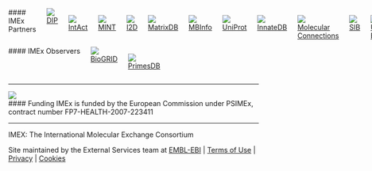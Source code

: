 <div class="row padding-top-xlarge">
<div class="columns medium-9" markdown="1">
#### IMEx Partners
<div class="columns medium-up-6 no-underline text-center small">
<a href="http://dip.doe-mbi.ucla.edu/" class="column padding-bottom-large"><img src="{{ site.baseurl }}/static/logos/imex_dip_s.png" /><br/>
DIP</a>

<a href="http://www.ebi.ac.uk/intact/" class="column padding-bottom-large"><img src="{{ site.baseurl }}/static/logos/imex_intact_s.png" /><br/>
IntAct</a>

<a href="http://mint.bio.uniroma2.it" class="column padding-bottom-large"><img src="{{ site.baseurl }}/static/logos/imex_mint_s.png" /><br/>
MINT</a>

<a href="http://ophid.utoronto.ca/i2d/" class="column padding-bottom-large"><img src="{{ site.baseurl }}/static/logos/imex_id2_s.png" /><br/>
I2D</a>

<a href="http://matrixdb.ibcp.fr/" class="column padding-bottom-large"><img src="{{ site.baseurl }}/static/logos/imex_matrixdb_s.png" /><br/>
MatrixDB</a>

<a href="http://www.mechanobio.info/" class="column padding-bottom-large"><img src="{{ site.baseurl }}/static/logos/imex_mbinfo_s.png" /><br/>
MBInfo</a>

<a href="http://www.uniprot.org/" class="column padding-bottom-large"><img src="{{ site.baseurl }}/static/logos/imex_uniprot_s.png" /><br/>
UniProt</a>

<a href="http://www.innatedb.com/" class="column padding-bottom-large"><img src="{{ site.baseurl }}/static/logos/imex_innatedb_s.png" /><br/>
InnateDB</a>

<a href="http://www.molecularconnections.com" class="column padding-bottom-large"><img src="{{ site.baseurl }}/static/logos/imex_mconnections_s.png" /><br/>
Molecular Connections</a>

<a href="http://www.isb-sib.ch/" class="column padding-bottom-large"><img src="{{ site.baseurl }}/static/logos/imex_sib_s.png" /><br/>
SIB</a>

<a href="http://www.ucl.ac.uk/cardiovasculargeneontology" class="column padding-bottom-large"><img src="{{ site.baseurl }}/static/logos/ucl-bhf-logo_s.jpg" /><br/>
UCL-BHF</a>

<a href="http://www.agbase.msstate.edu/hpi/main.html" class="column padding-bottom-large"><img src="{{ site.baseurl }}/static/logos/hpidb_logo.jpg" /><br/>
HPIDB</a>
</div>
</div>

<div class="columns medium-3" markdown="1">
#### IMEx Observers

<div class="columns medium-up-2 no-underline text-center small">
<a href="http://www.thebiogrid.org" class="column padding-bottom-large"><img src="{{ site.baseurl }}/static/logos/imex_biogrid_s.png" /><br/>
BioGRID</a>

<a href="http://primesdb.org/" class="column padding-bottom-large"><img src="{{ site.baseurl }}/static/logos/primesdb.jpg" /><br/>
PrimesDB</a>
</div>
</div>
</div>

<hr/>

<div class="row no-underline">
<img class="columns small-1" src="{{ site.baseurl }}/static/logos/FP7.GIF" />
<div class="columns small-11" markdown="1">
#### Funding
IMEx is funded by the European Commission under PSIMEx, contract number FP7-HEALTH-2007-223411
</div>
</div>

<hr/>

<div class="small padding-top-xlarge">
<p>IMEX: The International Molecular Exchange Consortium</p>
Site maintained by the External Services team at <a href="//www.ebi.ac.uk/">EMBL-EBI</a> | <a href="//www.ebi.ac.uk/Information/termsofuse.html">Terms of Use</a> | <a href="//www.ebi.ac.uk/Information/privacy.html">Privacy</a> | <a href="//www.ebi.ac.uk/Information/e-directive.html">Cookies</a>

</div>
